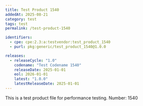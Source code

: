 ```yaml
---
title: Test Product 1540
addedAt: 2025-08-21
category: test
tags: test
permalink: /test-product-1540

identifiers:
  - cpe: cpe:2.3:a:testvendor:test_product_1540
  - purl: pkg:generic/test_product_1540@1.0.0

releases:
  - releaseCycle: "1.0"
    codename: "Test Codename 1540"
    releaseDate: 2025-01-01
    eol: 2026-01-01
    latest: "1.0.0"
    latestReleaseDate: 2025-01-01
---
```


This is a test product file for performance testing. Number: 1540
